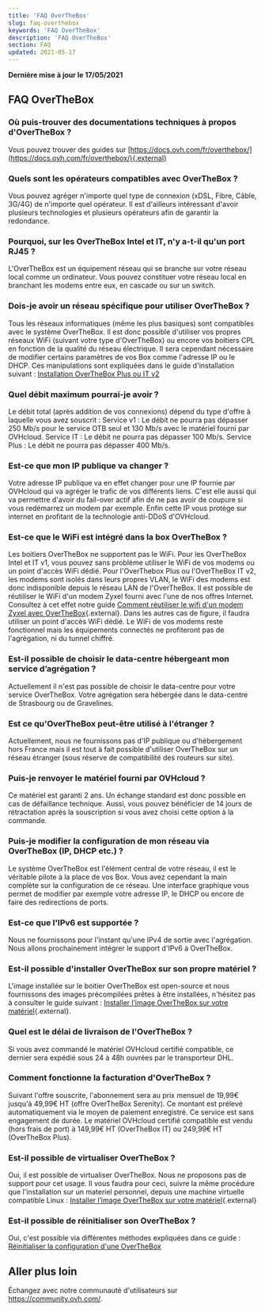 ```yaml
---
title: 'FAQ OverTheBox'
slug: faq-overthebox
keywords: 'FAQ OverTheBox'
description: 'FAQ OverTheBox'
section: FAQ
updated: 2021-05-17
---
```


**Dernière mise à jour le 17/05/2021**

## FAQ OverTheBox

### Où puis-trouver des documentations techniques à propos d'OverTheBox ?

Vous pouvez trouver des guides sur [https://docs.ovh.com/fr/overthebox/](https://docs.ovh.com/fr/overthebox/){.external}

### Quels sont les opérateurs compatibles avec OverTheBox ?

Vous pouvez agréger n'importe quel type de connexion (xDSL, Fibre, Câble, 3G/4G) de n'importe quel opérateur. Il est d'ailleurs intéressant d'avoir plusieurs technologies et plusieurs opérateurs afin de garantir la redondance.

### Pourquoi, sur les OverTheBox Intel et IT, n'y a-t-il qu'un port RJ45 ?

L'OverTheBox est un équipement réseau qui se branche sur votre réseau local comme un ordinateur. Vous pouvez constituer votre réseau local en branchant les modems entre eux, en cascade ou sur un switch.

### Dois-je avoir un réseau spécifique pour utiliser OverTheBox ?

Tous les réseaux informatiques (même les plus basiques) sont compatibles avec le système OverTheBox. Il est donc possible d'utiliser vos propres réseaux WiFi (suivant votre type d'OverTheBox) ou encore vos boitiers CPL en fonction de la qualité du réseau électrique. Il sera cependant nécessaire de modifier certains paramètres de vos Box comme l'adresse IP ou le DHCP. Ces manipulations sont expliquées dans le guide d'installation suivant : [Installation OverTheBox Plus ou IT v2](../plus-itv2-installation/)

### Quel débit maximum pourrai-je avoir ?

Le débit total (après addition de vos connexions) dépend du type d'offre à laquelle vous avez souscrit :
Service v1 : Le débit ne pourra pas dépasser 250 Mb/s pour le service OTB seul et 130 Mb/s avec le matériel fourni par OVHcloud.
Service IT : Le débit ne pourra pas dépasser 100 Mb/s.
Service Plus : Le débit ne pourra pas dépasser 400 Mb/s.

### Est-ce que mon IP publique va changer ?

Votre adresse IP publique va en effet changer pour une IP fournie par OVHcloud qui va agréger le trafic de vos différents liens. C'est elle aussi qui va permettre d'avoir du fail-over actif afin de ne pas avoir de coupure si vous redémarrez un modem par exemple. Enfin cette IP vous protège sur internet en profitant de la technologie anti-DDoS d'OVHcloud.

### Est-ce que le WiFi est intégré dans la box OverTheBox ?

Les boitiers OverTheBox ne supportent pas le WiFi.
Pour les OverTheBox Intel et IT v1, vous pouvez sans problème utiliser le WiFi de vos modems ou un point d'accès WiFi dédié.
Pour l'OverThebox Plus ou l'OverTheBox IT v2, les modems sont isolés dans leurs propres VLAN, le WiFi des modems est donc indisponible depuis le réseau LAN de l'OverTheBox. Il est possible de réutiliser le WiFi d'un modem Zyxel fourni avec l'une de nos offres Internet. Consultez à cet effet notre guide [Comment réutiliser le wifi d'un modem Zyxel avec OverTheBox](https://docs.ovh.com/fr/xdsl/comment-reutiliser-wifi-zyxel-otb){.external}. Dans les autres cas de figure, il faudra utiliser un point d'accès WiFi dédié. Le WiFi de vos modems reste fonctionnel mais les équipements connectés ne profiteront pas de l'agrégation, ni du tunnel chiffré.

### Est-il possible de choisir le data-centre hébergeant mon service d’agrégation ?

Actuellement il n'est pas possible de choisir le data-centre pour votre service OverTheBox. Votre agrégation sera hébergée dans le data-centre de Strasbourg ou de Gravelines.

### Est ce qu'OverTheBox peut-être utilisé à l'étranger ?

Actuellement, nous ne fournissons pas d'IP publique ou d'hébergement hors France mais il est tout à fait possible d'utiliser OverTheBox sur un réseau étranger (sous réserve de compatibilité des routeurs sur site).

### Puis-je renvoyer le matériel fourni par OVHcloud ?

Ce matériel est garanti 2 ans. Un échange standard est donc possible en cas de défaillance technique. Aussi, vous pouvez bénéficier de 14 jours de rétractation après la souscription si vous avez choisi cette option à la commande.

### Puis-je modifier la configuration de mon réseau via OverTheBox (IP, DHCP etc.) ?

Le système OverTheBox est l'élément central de votre réseau, il est le véritable pilote à la place de vos Box. Vous avez cependant la main complète sur la configuration de ce réseau. Une interface graphique vous permet de modifier par exemple votre adresse IP, le DHCP ou encore de faire des redirections de ports.

### Est-ce que l'IPv6 est supportée ?

Nous ne fournissons pour l'instant qu'une IPv4 de sortie avec l'agrégation. Nous allons prochainement intégrer le support d'IPv6 à OverTheBox.

### Est-il possible d'installer OverTheBox sur son propre matériel ?

L'image installée sur le boitier OverTheBox est open-source et nous fournissons des images précompilées prêtes à être installées, n'hésitez pas à consulter le guide suivant : [Installer l’image OverTheBox sur votre matériel](../installer-limage-overthebox-sur-votre-materiel/){.external}.

### Quel est le délai de livraison de l'OverTheBox ?

Si vous avez commandé le matériel OVHcloud certifié compatible, ce dernier sera expédié sous 24 à 48h ouvrées par le transporteur DHL.

### Comment fonctionne la facturation d'OverTheBox ?

Suivant l'offre souscrite, l'abonnement sera au prix mensuel de 19,99€ jusqu'à 49,99€ HT (offre OverTheBox Serenity). Ce montant est prélevé automatiquement via le moyen de paiement enregistré. Ce service est sans engagement de durée. Le matériel OVHcloud certifié compatible est vendu (hors frais de port) à 149,99€ HT (OverTheBox IT) ou 249,99€ HT (OverTheBox Plus).

### Est-il possible de virtualiser OverTheBox ?

Oui, il est possible de virtualiser OverTheBox. Nous ne proposons pas de support pour cet usage. Il vous faudra pour ceci, suivre la même procédure que l'installation sur un materiel personnel, depuis une machine virtuelle compatible Linux : [Installer l’image OverTheBox sur votre matériel](../installer-limage-overthebox-sur-votre-materiel//){.external}

### Est-il possible de réinitialiser son OverTheBox ?

Oui, c'est possible via différentes méthodes expliquées dans ce guide : [Réinitialiser la configuration d'une OverTheBox](../config-reset)

## Aller plus loin

Échangez avec notre communauté d'utilisateurs sur <https://community.ovh.com/>.
